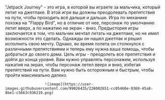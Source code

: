"Jetpack Journey" - это игра, в которой вы играете за мальчика, который летит на джетпаке. В этой игре вы должны преодолевать препятствия на пути, чтобы проходить всё дальше и дальше. Игра по механике похожа на "Flappy Bird", но в отличие от нее, персонаж по умолчанию летит вверх, а по нажатию на экран - вниз.
Предыстория игры заключается в том, что мальчик мечтал летать на джетпаке, но не имел возможности это сделать. Однажды он нашел джетпак и решил исполнить свою мечту. Однако, во время полета он столкнулся с различными препятствиями и теперь ему нужна ваша помощь, чтобы добраться до своего дома.
Цель игры - преодолеть все препятствия и дойти до конца уровня. Вам нужно управлять персонажем, используя нажатия на экран, чтобы персонаж летел вверх и вниз, избегая препятствий на пути. Вам нужно быть осторожным и быстрым, чтобы пройти максимально далеко.









                      ![image](https://user-images.githubusercontent.com/99026435/228002651-cc05460e-9369-45a8-8be1-c5663c936219.png)

